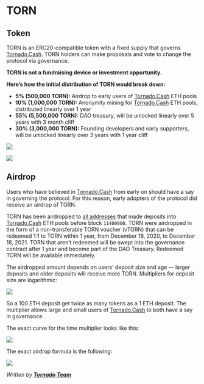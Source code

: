 # TORN

## Token

TORN is an ERC20-compatible token with a fixed supply that governs [Tornado.Cash](https://tornado.cash). TORN holders can make proposals and vote to change the protocol via governance.

**TORN is not a fundraising device or investment opportunity.**

**Here’s how the initial distribution of TORN would break down:**

* **5% (500,000 TORN):** Airdrop to early users of [Tornado.Cash](https://tornado.cash) ETH pools
* **10% (1,000,000 TORN):** Anonymity mining for [Tornado.Cash](https://tornado.cash) ETH pools, distributed linearly over 1 year
* **55% (5,500,000 TORN):** DAO treasury, will be unlocked linearly over 5 years with 3 month cliff
* **30% (3,000,000 TORN):** Founding developers and early supporters, will be unlocked linearly over 3 years with 1 year cliff

![](../.gitbook/assets/1-bjggju1rn4\_qoxgcljfneq.png)

![](../.gitbook/assets/1-gmc0jw8zr5xfvrk5zyqmya.png)

## Airdrop <a href="#f04d" id="f04d"></a>

Users who have believed in [Tornado.Cash](https://tornado.cash) from early on should have a say in governing the protocol. For this reason, early adopters of the protocol did receive an airdrop of TORN.

TORN has been airdropped to [all addresses](https://github.com/tornadocash/airdrop/blob/master/airdrop.csv) that made deposits into [Tornado.Cash](https://tornado.cash) ETH pools before block `11400000`. TORN were airdropped in the form of a non-transferable TORN voucher (vTORN) that can be redeemed 1:1 to TORN within 1 year, from December 18, 2020, to December 18, 2021. TORN that aren’t redeemed will be swept into the governance contract after 1 year and become part of the DAO Treasury. Redeemed TORN will be available immediately.

The airdropped amount depends on users’ deposit size and age — larger deposits and older deposits will receive more TORN. Multipliers for deposit size are logarithmic:

![](../.gitbook/assets/1-ogfrad8p3gez14zh4jndiq-2x.png)



So a 100 ETH deposit get twice as many tokens as a 1 ETH deposit. The multiplier allows large and small users of [Tornado.Cash](https://tornado.cash) to both have a say in governance.

The exact curve for the time multiplier looks like this:

![](../.gitbook/assets/1-bje88nlnkbe29-zcs5agkw-2x.png)

The exact airdrop formula is the following:

![](../.gitbook/assets/1-megm4amqrrkx0qxva9iska-2x.png)

_Written by_ [_**Tornado Team**_](https://tornado-cash.medium.com/tornado-cash-governance-proposal-a55c5c7d0703)
